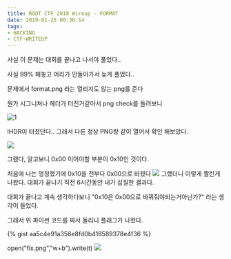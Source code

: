 ```yaml
---
title: ROOT CTF 2018 Wireup - FORMAT
date: 2019-01-25 00:36:14
tags: 
- HACKING
- CTF-WRITEUP
---
```



사실 이 문제는 대회를 끝나고 나서야 풀었다..

사실 99% 해놓고 머리가 안돌아가서 늦게 풀었다..



문제에서 format.png 라는 열리지도 않는 png를 준다

 

뭔가 시그니쳐나 헤더가 터진거같아서 png check를 돌려보니

![1](https://user-images.githubusercontent.com/24792377/51729849-b1c41600-20b8-11e9-9ff8-7170602b8d24.png)

IHDR이 터졌단다.. 그래서 다른 정상 PNG랑 같이 열어서 확인 해보았다.

![](https://user-images.githubusercontent.com/24792377/51729850-b1c41600-20b8-11e9-869b-e6949c9a7c72.jpg)

그랬다, 알고보니 0x00 이어야할 부분이 0x10인 것이다. 

처음에 나는 멍청했기에 0x10을 전부다 0x00으로 바꿨다
![](https://user-images.githubusercontent.com/24792377/51729851-b1c41600-20b8-11e9-9a96-9adcbfa40dd6.png)
그랬더니 이렇게 짤린게 나왔다. 대회가 끝나기 직전 6시간동안 내가 삽질한 결과다.

대회가 끝나고 계속 생각하다보니 "0x10은 0x00으로 바꿔줘야되는거아닌가?" 라는 생각이 들었다.

그래서 위 파이썬 코드를 짜서 돌리니 플래그가 나왔다.

{% gist aa5c4e91a356e8fd0b418589378e4f36 %}

open("fix.png","w+b").write(t)
![](https://user-images.githubusercontent.com/24792377/51729852-b1c41600-20b8-11e9-852c-68bbf4c7e05f.png)

<!--stackedit_data:
eyJoaXN0b3J5IjpbLTE0MDY4MDU4MzhdfQ==
-->